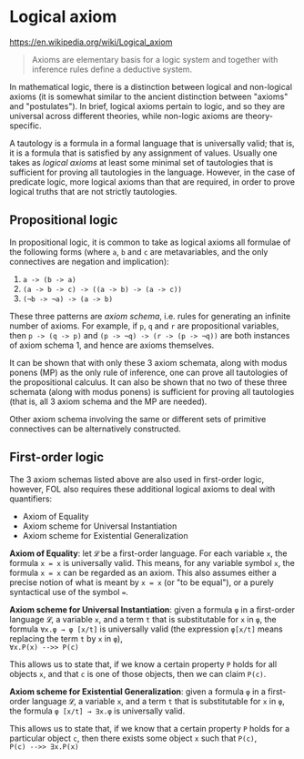 # Logical axiom

https://en.wikipedia.org/wiki/Logical_axiom

>Axioms are elementary basis for a logic system and together with inference rules define a deductive system.

In mathematical logic, there is a distinction between logical and non-logical axioms (it is somewhat similar to the ancient distinction between "axioms" and "postulates"). In brief, logical axioms pertain to logic, and so they are universal across different theories, while non-logic axioms are theory-specific.

A tautology is a formula in a formal language that is universally valid; that is, it is a formula that is satisfied by any assignment of values. Usually one takes as *logical axioms* at least some minimal set of tautologies that is sufficient for proving all tautologies in the language. However, in the case of predicate logic, more logical axioms than that are required, in order to prove logical truths that are not strictly tautologies.

## Propositional logic

In propositional logic, it is common to take as logical axioms all formulae of the following forms (where `a`, `b` and `c` are metavariables, and the only connectives are negation and implication):
1. `a -> (b -> a)`
2. `(a -> b -> c) -> ((a -> b) -> (a -> c))`
3. `(¬b -> ¬a) -> (a -> b)`

These three patterns are *axiom schema*, i.e. rules for generating an infinite number of axioms. For example, if `p`, `q` and `r` are propositional variables, then `p -> (q -> p)` and `(p -> ¬q) -> (r -> (p -> ¬q))` are both instances of axiom schema 1, and hence are axioms themselves.

It can be shown that with only these 3 axiom schemata, along with modus ponens (MP) as the only rule of inference, one can prove all tautologies of the propositional calculus. It can also be shown that no two of these three schemata (along with modus ponens) is sufficient for proving all tautologies (that is, all 3 axiom schema and the MP are needed).

Other axiom schema involving the same or different sets of primitive connectives can be alternatively constructed.

## First-order logic

The 3 axiom schemas listed above are also used in first-order logic, however, FOL also requires these additional logical axioms to deal with quantifiers:
- Axiom of Equality
- Axiom scheme for Universal Instantiation
- Axiom scheme for Existential Generalization

**Axiom of Equality**: let `𝓛` be a first-order language. For each variable `x`, the formula `x = x` is universally valid. This means, for any variable symbol `x`, the formula `x = x` can be regarded as an axiom. This also assumes either a precise notion of what is meant by `x = x` (or "to be equal"), or a purely syntactical use of the symbol `=`.

**Axiom scheme for Universal Instantiation**: given a formula `φ` in a first-order language `𝓛`, a variable `x`, and a term `t` that is substitutable for `x` in `φ`, the formula `∀x.φ → φ [x/t]` is universally valid (the expression `φ[x/t]` means replacing the term `t` by `x` in `φ`),    
`∀x.P(x) -->> P(c)`

This allows us to state that, if we know a certain property `P` holds for all objects `x`, and that `c` is one of those objects, then we can claim `P(c)`.

**Axiom scheme for Existential Generalization**: given a formula `φ` in a first-order language `𝓛`, a variable `x`, and a term `t` that is substitutable for `x` in `φ`, the formula `φ [x/t] → ∃x.φ` is universally valid.

This allows us to state that, if we know that a certain property `P` holds for a particular object `c`, then there exists some object `x` such that `P(c)`,   
`P(c) -->> ∃x.P(x)`
